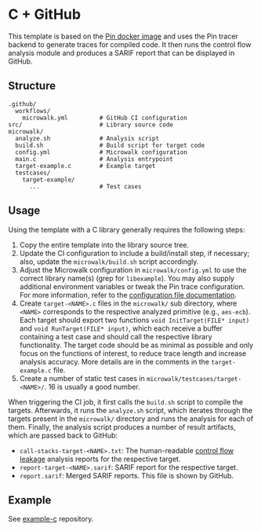 # C + GitHub

This template is based on the [Pin docker image](../../docker/pin) and uses the Pin tracer backend to generate traces for compiled code. It then runs the control flow analysis module and produces a SARIF report that can be displayed in GitHub.

## Structure

```
.github/
  workflows/
    microwalk.yml         # GitHub CI configuration
src/                      # Library source code
microwalk/
  analyze.sh              # Analysis script
  build.sh                # Build script for target code
  config.yml              # Microwalk configuration
  main.c                  # Analysis entrypoint
  target-example.c        # Example target
  testcases/
    target-example/
	  ...                 # Test cases
```

## Usage

Using the template with a C library generally requires the following steps:

1. Copy the entire template into the library source tree.
2. Update the CI configuration to include a build/install step, if necessary; also, update the `microwalk/build.sh` script accordingly.
3. Adjust the Microwalk configuration in `microwalk/config.yml` to use the correct library name(s) (grep for `libexample`). You may also supply additional environment variables or tweak the Pin trace configuration. For more information, refer to the [configuration file documentation](/docs/config.md).
4. Create `target-<NAME>.c` files in the `microwalk/` sub directory, where `<NAME>` corresponds to the respective analyzed primitive (e.g., `aes-ecb`). Each target should export two functions `void InitTarget(FILE* input)` and `void RunTarget(FILE* input)`, which each receive a buffer containing a test case and should call the respective library functionality. The target code should be as minimal as possible and only focus on the functions of interest, to reduce trace length and increase analysis accuracy. More details are in the comments in the `target-example.c` file.
5. Create a number of static test cases in `microwalk/testcases/target-<NAME>/`. 16 is usually a good number.

When triggering the CI job, it first calls the `build.sh` script to compile the targets. Afterwards, it runs the `analyze.sh` script, which iterates through the targets present in the `microwalk/` directory and runs the analysis for each of them. Finally, the analysis script produces a number of result artifacts, which are passed back to GitHub:
- `call-stacks-target-<NAME>.txt`: The human-readable [control flow leakage](../../docs/control-flow-leakage.md) analysis reports for the respective target.
- `report-target-<NAME>.sarif`: SARIF report for the respective target.
- `report.sarif`: Merged SARIF reports. This file is shown by GitHub.

## Example

See [example-c](https://github.com/microwalk-project/example-c) repository.